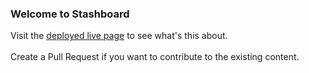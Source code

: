 ### Welcome to Stashboard

Visit the [deployed live page](https://intergalacticpenguin.github.io/stashboard/) to see what's this about.<br>
<br>
Create a Pull Request if you want to contribute to the existing content.
